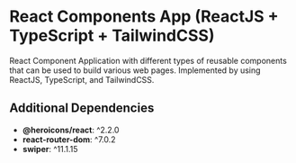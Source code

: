 # React Components App (ReactJS + TypeScript + TailwindCSS)

React Component Application with different types of reusable components that can be used to build various web pages. Implemented by using ReactJS, TypeScript, and TailwindCSS.

## Additional Dependencies

- **@heroicons/react**: ^2.2.0
- **react-router-dom**: ^7.0.2
- **swiper**: ^11.1.15
